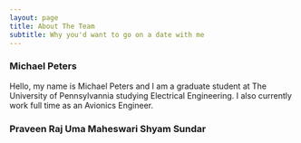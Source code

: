 ```yaml
---
layout: page
title: About The Team
subtitle: Why you'd want to go on a date with me
---
```


### Michael Peters

Hello, my name is Michael Peters and I am a graduate student at The University of Pennsylvannia studying Electrical Engineering.
I also currently work full time as an Avionics Engineer.


### Praveen Raj Uma Maheswari Shyam Sundar

